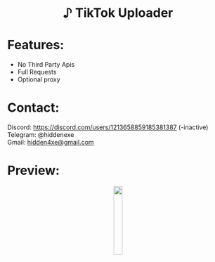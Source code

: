 <div align="center">
  <h1>♪ TikTok Uploader</h1>
</div>
 
# Features:

- No Third Party Apis
- Full Requests
- Optional proxy
 
# Contact:

Discord: https://discord.com/users/1213658859185381387 (-inactive)
<br>
Telegram: @hiddenexe
<br>
Gmail: hidden4xe@gmail.com
 
# Preview:

<div align="center">
      <a href="https://www.youtube.com/watch?v=vCzRs2DlhU0">
         <img src="https://png.pngtree.com/png-vector/20221018/ourmid/pngtree-youtube-social-media-round-icon-png-image_6315993.png" style="width:20%;">
      </a>

</div>

